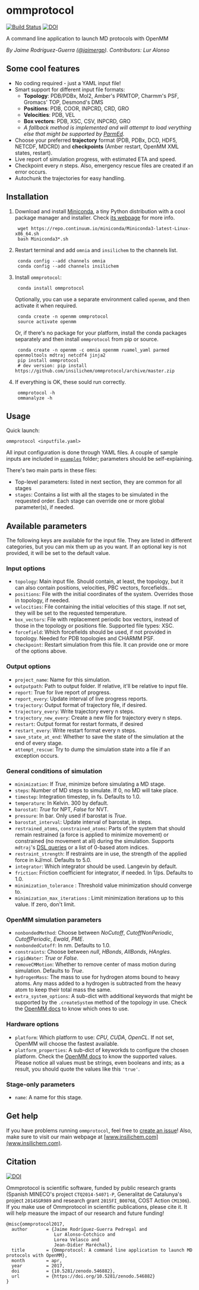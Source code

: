 ommprotocol
===========

[![Build Status](https://travis-ci.org/insilichem/ommprotocol.svg?branch=master)](https://travis-ci.org/insilichem/ommprotocol)
[![DOI](https://zenodo.org/badge/50431234.svg)](https://zenodo.org/badge/latestdoi/50431234)

A command line application to launch MD protocols with OpenMM

*By Jaime Rodríguez-Guerra ([@jaimergp](https://github.com/jaimergp)). Contributors: Lur Alonso*

Some cool features
------------------

+ No coding required - just a YAML input file!
+ Smart support for different input file formats:
  + __Topology__: PDB/PDBx, Mol2, Amber's PRMTOP, Charmm's PSF, Gromacs' TOP, Desmond's DMS
  + __Positions__: PDB, COOR, INPCRD, CRD, GRO
  + __Velocities__: PDB, VEL
  + __Box vectors__: PDB, XSC, CSV, INPCRD, GRO
  + *A fallback method is implemented and will attempt to load verything else that might be supported by [ParmEd](http://parmed.github.io/ParmEd/html/index.html).*
+ Choose your preferred **trajectory** format (PDB, PDBx, DCD, HDF5, NETCDF, MDCRD) and **checkpoints** (Amber restart, OpenMM XML states, restart).
+ Live report of simulation progress, with estimated ETA and speed.
+ Checkpoint every *n* steps. Also, emergency rescue files are created if an error occurs.
+ Autochunk the trajectories for easy handling.

Installation
------------

1. Download and install [Miniconda](http://conda.pydata.org/miniconda.html), a tiny Python distribution with a cool package manager and installer. Check [its webpage](http://conda.pydata.org/docs/) for more info.

        wget https://repo.continuum.io/miniconda/Miniconda3-latest-Linux-x86_64.sh
        bash Miniconda3*.sh

2. Restart terminal and add `omnia` and `insilichem` to the channels list.

        conda config --add channels omnia
        conda config --add channels insilichem

3. Install `ommprotocol`:

        conda install ommprotocol

    Optionally, you can use a separate environment called `openmm`, and then activate it when required.

        conda create -n openmm ommprotocol
        source activate openmm

    Or, if there's no package for your platform, install the conda packages separately and then install `ommprotocol` from pip or source.

        conda create -n openmm -c omnia openmm ruamel_yaml parmed openmoltools mdtraj netcdf4 jinja2
        pip install ommprotocol
        # dev version: pip install https://github.com/insilichem/ommprotocol/archive/master.zip

4. If everything is OK, these sould run correctly.

        ommprotocol -h
        ommanalyze -h

Usage
-----

Quick launch:

    ommprotocol <inputfile.yaml>

All input configuration is done through YAML files. A couple of sample inputs are included in [`examples`](examples/) folder; parameters should be self-explaining.

There's two main parts in these files:

* Top-level parameters: listed in next section, they are common for all stages
* `stages`: Contains a list with all the stages to be simulated in the requested order. Each stage can override one or more global parameter(s), if needed.


Available parameters
--------------------

The following keys are available for the input file. They are listed in different categories, but you can mix them up as you want. If an optional key is not provided, it will be set to the default value.

### Input options

- `topology`: Main input file. Should contain, at least, the topology, but it can also contain positions, velocities, PBC vectors, forcefields...
- `positions`: File with the initial coordinates of the system. Overrides those in topology, if needed.
- `velocities`: File containing the initial velocities of this stage. If not set, they will be set to the requested temperature.
- `box_vectors`: File with replacement periodic box vectors, instead of those in the topology or positions file. Supported file types: XSC.
- `forcefield`: Which forcefields should be used, if not provided in topology. Needed for PDB topologies and CHARMM PSF.
- `checkpoint`: Restart simulation from this file. It can provide one or more of the options above.

### Output options

- `project_name`: Name for this simulation.
- `outputpath`: Path to output folder. If relative, it'll be relative to input file.
- `report`: True for live report of progress.
- `report_every`: Update interval of live progress reports.
- `trajectory`: Output format of trajectory file, if desired.
- `trajectory_every`: Write trajectory every n steps.
- `trajectory_new_every`: Create a new file for trajectory every n steps.
- `restart`: Output format for restart formats, if desired
- `restart_every`: Write restart format every n steps.
- `save_state_at_end`: Whether to save the state of the simulation at the end of every stage.
- `attempt_rescue`: Try to dump the simulation state into a file if an exception occurs.

### General conditions of simulation

- `minimization`: If *True*, minimize before simulating a MD stage.
- `steps`: Number of MD steps to simulate. If 0, no MD will take place.
- `timestep`: Integration timestep, in fs. Defaults to 1.0.
- `temperature`: In Kelvin. 300 by default.
- `barostat`: *True* for NPT, *False* for NVT.
- `pressure`: In bar. Only used if barostat is *True*.
- `barostat_interval`: Update interval of barostat, in steps.
- `restrained_atoms`, `constrained_atoms`: Parts of the system that should remain restrained (a force is applied to minimize movement) or constrained (no movement at all) during the simulation. Supports `mdtraj`'s [DSL queries](http://mdtraj.org/latest/atom_selection.html) or a list of 0-based atom indices.
- `restraint_strength`: If restraints are in use, the strength of the applied force in kJ/mol. Defaults to 5.0.
- `integrator`: Which integrator should be used. Langevin by default.
- `friction`: Friction coefficient for integrator, if needed. In 1/ps. Defaults to 1.0.
- `minimization_tolerance` : Threshold value minimization should converge to.
- `minimization_max_iterations` : Limit minimization iterations up to this value. If zero, don't limit.

### OpenMM simulation parameters

- `nonbondedMethod`: Choose between *NoCutoff*, *CutoffNonPeriodic*, *CutoffPeriodic*, *Ewald*, *PME*.
- `nonbondedCutoff`: In nm. Defaults to 1.0.
- `constraints`: Choose between *null*, *HBonds*, *AllBonds*, *HAngles*.
- `rigidWater`: *True* or *False*.
- `removeCMMotion`: Whether to remove center of mass motion during simulation. Defaults to *True*.
- `hydrogenMass`: The mass to use for hydrogen atoms bound to heavy atoms. Any mass added to a hydrogen is subtracted from the heavy atom to keep their total mass the same.
- `extra_system_options`: A sub-dict with additional keywords that might be supported by the `.createSystem` method of the topology in use. Check the [OpenMM docs](http://docs.openmm.org/7.1.0/api-python/app.html#loaders-and-setup) to know which ones to use.

### Hardware options

- `platform`: Which platform to use: *CPU*, *CUDA*, *OpenCL*. If not set, OpenMM will choose the fastest available.
- `platform_properties`: A sub-dict of keyworkds to configure the chosen platform. Check the [OpenMM docs](http://docs.openmm.org/7.1.0/api-python/generated/simtk.openmm.openmm.Platform.html#simtk.openmm.openmm.Platform) to know the supported values. Please notice all values must be strings, even booleans and ints; as a result, you should quote the values like this `'true'`.

### Stage-only parameters

- `name`: A name for this stage.

## Get help

If you have problems running `ommprotocol`, feel free to [create an issue](https://github.com/insilichem/ommprotocol/issues)! Also, make sure to visit our main webpage at [www.insilichem.com](www.insilichem.com).

## Citation

[![DOI](https://zenodo.org/badge/50431234.svg)](https://zenodo.org/badge/latestdoi/50431234)

Ommprotocol is scientific software, funded by public research grants (Spanish MINECO's project ``CTQ2014-54071-P``, Generalitat de Catalunya's project ``2014SGR989`` and research grant ``2015FI_B00768``, COST Action ``CM1306``). If you make use of Ommprotocol in scientific publications, please cite it. It will help measure the impact of our research and future funding!

```
@misc{ommprotocol2017,
  author       = {Jaime Rodríguez-Guerra Pedregal and
                  Lur Alonso-Cotchico and
                  Lorea Velasco and
                  Jean-Didier Maréchal},
  title        = {Ommprotocol: A command line application to launch MD protocols with OpenMM},
  month        = apr,
  year         = 2017,
  doi          = {10.5281/zenodo.546882},
  url          = {https://doi.org/10.5281/zenodo.546882}
}
```